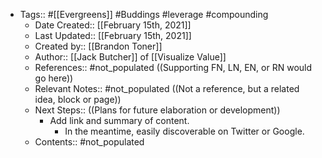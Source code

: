 - Tags:: #[[Evergreens]] #Buddings #leverage #compounding
    - Date Created:: [[February 15th, 2021]]
    - Last Updated:: [[February 15th, 2021]]
    - Created by:: [[Brandon Toner]]
    - Author:: [[Jack Butcher]] of [[Visualize Value]]
    - References:: #not_populated ((Supporting FN, LN, EN, or RN would go here))
    - Relevant Notes:: #not_populated ((Not a reference, but a related idea, block or page))
    - Next Steps:: ((Plans for future elaboration or development))
        - Add link and summary of content.
            - In the meantime, easily discoverable on Twitter or Google.
    - Contents:: #not_populated
